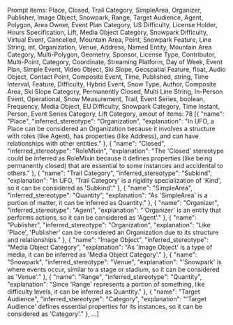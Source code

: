 Prompt items: 
Place, Closed, Trail Category, SimpleArea, Organizer, Publisher, Image Object, Snowpark, Range, Target Audience, Agent, Polygon, Area Owner, Event Plan Category, US Difficulty, License Holder, Hours Specification, Lift, Media Object Category, Snowpark Difficulty, Virtual Event, Cancelled, Mountain Area, Point, Snowpark Feature, Line String, int, Organization, Venue, Address, Named Entity, Mountain Area Category, Multi-Polygon, Geometry, Sponsor, License Type, Contributor, Multi-Point, Category, Coordinate, Streaming Platform, Day of Week, Event Plan, Simple Event, Video Object, Ski Slope, Geospatial Feature, float, Audio Object, Contact Point, Composite Event, Time, Published, string, Time Interval, Feature, Difficulty, Hybrid Event, Snow Type, Author, Composite Area, Ski Slope Category, Permanently Closed, Multi Line String, In-Person Event, Operational, Snow Measurement, Trail, Event Series, boolean, Frequency, Media Object, EU Difficulty, Snowpark Category, Time Instant, Person, Event Series Category, Lift Category, 
amout of items: 78
 [{
    "name": "Place",
    "inferred_stereotype": "Organization",
    "explanation": "In UFO, a Place can be considered an Organization because it involves a structure with roles (like Agent), has properties (like Address), and can have relationships with other entities."
}, {
    "name": "Closed",
    "inferred_stereotype": "RoleMixin",
    "explanation": "The 'Closed' stereotype could be inferred as RoleMixin because it defines properties (like being permanently closed) that are essential to some instances and accidental to others."
}, {
    "name": "Trail Category",
    "inferred_stereotype": "Subkind",
    "explanation": "In UFO, 'Trail Category' is a rigidity specialization of 'Kind', so it can be considered as 'Subkind'."
}, {
    "name": "SimpleArea",
    "inferred_stereotype": "Quantity",
    "explanation": "As 'SimpleArea' is a portion of matter, it can be inferred as Quantity."
}, {
    "name": "Organizer",
    "inferred_stereotype": "Agent",
    "explanation": "'Organizer' is an entity that performs actions, so it can be considered as 'Agent'."
}, {
    "name": "Publisher",
    "inferred_stereotype": "Organization",
    "explanation": "Like 'Place', 'Publisher' can be considered an Organization due to its structure and relationships."
}, {
    "name": "Image Object",
    "inferred_stereotype": "Media Object Category",
    "explanation": "As 'Image Object' is a type of media, it can be inferred as 'Media Object Category'."
}, {
    "name": "Snowpark",
    "inferred_stereotype": "Venue",
    "explanation": "'Snowpark' is where events occur, similar to a stage or stadium, so it can be considered as 'Venue'."
}, {
    "name": "Range",
    "inferred_stereotype": "Quantity",
    "explanation": "Since 'Range' represents a portion of something, like difficulty levels, it can be inferred as Quantity."
}, {
    "name": "Target Audience",
    "inferred_stereotype": "Category",
    "explanation": "'Target Audience' defines essential properties for its instances, so it can be considered as 'Category'."
}, ...]
